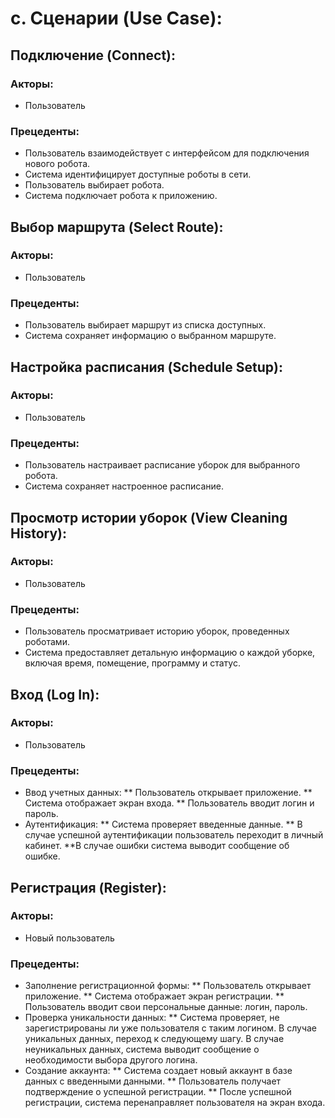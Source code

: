 # c. Сценарии (Use Case):
## Подключение (Connect):
### Акторы:
* Пользователь
### Прецеденты:
* Пользователь взаимодействует с интерфейсом для подключения нового робота.
* Система идентифицирует доступные роботы в сети.
* Пользователь выбирает робота.
* Система подключает робота к приложению.

## Выбор маршрута (Select Route):
### Акторы:
* Пользователь
### Прецеденты:
* Пользователь выбирает маршрут из списка доступных.
* Система сохраняет информацию о выбранном маршруте.

## Настройка расписания (Schedule Setup):
### Акторы:
* Пользователь
### Прецеденты:
* Пользователь настраивает расписание уборок для выбранного робота.
* Система сохраняет настроенное расписание.

## Просмотр истории уборок (View Cleaning History):
### Акторы:
* Пользователь
### Прецеденты:
* Пользователь просматривает историю уборок, проведенных роботами.
* Система предоставляет детальную информацию о каждой уборке, включая время, помещение, программу и статус.

## Вход (Log In):
### Акторы:
* Пользователь
### Прецеденты:
* Ввод учетных данных:
** Пользователь открывает приложение.
** Система отображает экран входа.
** Пользователь вводит логин и пароль.
* Аутентификация:
** Система проверяет введенные данные.
** В случае успешной аутентификации пользователь переходит в личный кабинет.
**В случае ошибки система выводит сообщение об ошибке.

## Регистрация (Register):
### Акторы:
* Новый пользователь
### Прецеденты:
* Заполнение регистрационной формы:
** Пользователь открывает приложение.
** Система отображает экран регистрации.
** Пользователь вводит свои персональные данные: логин, пароль.
* Проверка уникальности данных:
** Система проверяет, не зарегистрированы ли уже пользователя с таким логином.
В случае уникальных данных, переход к следующему шагу.
В случае неуникальных данных, система выводит сообщение о необходимости выбора другого логина.
* Создание аккаунта:
** Система создает новый аккаунт в базе данных с введенными данными.
** Пользователь получает подтверждение о успешной регистрации.
** После успешной регистрации, система перенаправляет пользователя на экран входа.

